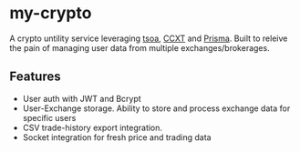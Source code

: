 # my-crypto

A crypto untility service leveraging [tsoa](https://tsoa-community.github.io/docs/), [CCXT](https://github.com/ccxt/ccxt) and [Prisma](https://www.prisma.io/). Built to releive the pain of managing user data from multiple exchanges/brokerages. 

## Features

- User auth with JWT and Bcrypt
- User-Exchange storage. Ability to store and process exchange data for specific users
- CSV trade-history export integration.
- Socket integration for fresh price and trading data
